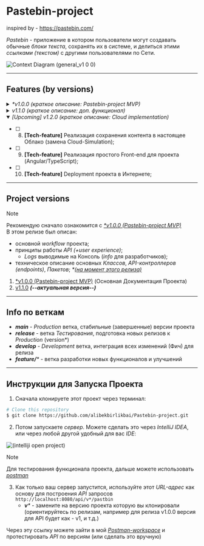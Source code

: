 # Pastebin-project
inspired by - https://pastebin.com/

_Pastebin_ - приложение в котором пользователи могут создавать обычные _блоки текста_, сохранять их в системе, и делиться этими _ссылками (текстом)_ с другими пользователями по Сети.

![Context Diagram (general_v1 0 0)](https://github.com/alibekbirlikbai/Pastebin-project/assets/87764579/61248e86-bc42-494f-aaba-9780c68a74fe)


---


## Features (by versions)
<details>
  <summary><i>*v1.0.0 (краткое описание: Pastebin-project MVP)</i></summary>

- [x] 1. ~~Пользователь может создать блок Текста, и загрузить его в систему;~~
- [x] 2. ~~Система должна генерировать уникальный URL адрес (ссылку) на этот блок текста;~~
- [x] 3. ~~Пользователь может отправить эту ссылку другому пользователю, который перейдя по ней, увидит тот же блок текста;~~

</details>


<details>
  <summary><i>v1.1.0 (краткое описание: доп. функционал)</i></summary>

- [x] 4. ~~Блоки текста и ссылки деактивируются через какое-то время и удаляются из системы;~~
    - [x] [**--EVALUATE--. _*comment: Этот функционал лучше реализовать на стороне клиента_**] ~~(4.1. Пользователь может сам указать когда именно это происходит;)~~
- [x] 5. ~~Можно определять Категорию вводимого блока текста;~~
    - [x] ~~5.1. Поиск по Категории;~~
- [x] ~~6. Можно определять Пароли на ссылки;~~
- [x] 7. ~~**[Tech-feature]** Сокрытие всех дополнительных параметров на URL ссылке, пользователь не должен их видеть (все дополнительные параметры должны храниться в БД, и обрабатываться на стороне сервера);~~

</details>


<details open>
  <summary><i>[Upcoming] v1.2.0 (краткое описание: Cloud implementation)</i></summary>

- [ ] 8. **[Tech-feature]** Реализация сохранения контента в настоящее Облако (замена Cloud-Simulation);
- [ ] 9. **[Tech-feature]** Реализация простого Front-end для проекта (Angular/TypeScript);
- [ ] 10. **[Tech-feature]** Deployment проекта в Интернете;

</details>


---


## Project versions
> [!NOTE]
> Рекомендую сначало ознакомится с [_*v1.0.0 (Pastebin-project MVP)_](https://github.com/alibekbirlikbai/Pastebin-project/releases/tag/v1.0.0)
> <br> В этом релизе был описан:
> - основной _workflow_ проекта;
> - принципы работы _API (+user experience)_;
>   - _Logs_ выводимые на Консоль (_info_ для разработчиков);
> - техническое описание основных _Классов_, _API-контроллеров (endpoints)_, _Пакетов_; _*<u>(на момент этого релиза)</u>_


1. [*v1.0.0 (Pastebin-project MVP)](https://github.com/alibekbirlikbai/Pastebin-project/releases/tag/v1.0.0) (Основная Документация Проекта) <br>
2. [v1.1.0](https://github.com/alibekbirlikbai/Pastebin-project/releases/tag/v1.1.0) _**(--актуальная версия--)**_


---


## Info по веткам
- _**main**_ - _Production_ ветка, стабильные (завершенные) версии проекта
- _**release**_ - ветка _Тестирования_, подготовка новых релизов к _Production_ (version*)
- _**develop**_ - _Development_ ветка, интеграция всех изменений (Фич) для релиза
- _**feature/***_ - ветка разработки новых функционалов и улучшений


---


## Инструкции для Запуска Проекта

1. Сначала клонируете этот проект через терминал:

```bash
# Clone this repository
$ git clone https://github.com/alibekbirlikbai/Pastebin-project.git
```

2. Потом запускаете _сервер_. Можете сделать это через _IntelliJ IDEA_, или через любой другой удобный для вас _IDE_:

![(intelliji open project)](https://github.com/alibekbirlikbai/Pastebin-project/assets/87764579/efa7bfdd-e92a-4f2d-acec-261ad26e50d9)

> [!NOTE]
> Для тестирования функционала проекта, дальше можете использовать [_postman_](https://www.postman.com/)

3. Как только ваш сервер запустится, используйте этот _URL-адрес_ как основу для построения _API_ запросов `http://localhost:8080/api/v*/pastbin`
   - _**v***_ - замените на версию проекта которую вы клонировали (ориентируйтесь по релизам, например для релиза v1.0.0 версия для API будет как - v1, и т.д.)
   
Через эту ссылку можете зайти в мой [_Postman-workspace_](https://alibek-birlikbai-postman-teamworkspace.postman.co/workspace/Team-Workspace~92bf7d2f-5709-4c66-8ec2-c567f598544f/folder/33454870-54f927a3-d286-471f-b6c8-76fb1f32806f?action=share&creator=33454870&ctx=documentation) 
и протестировать _API_ по версиям (или сделать это вручную)


